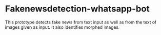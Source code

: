 # Fakenewsdetection-whatsapp-bot
This prototype detects fake news from text input as well as from the text of images given as input. It also identifies morphed images.
